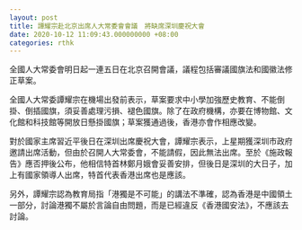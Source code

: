 ```yaml
---
layout: post
title: 譚耀宗赴北京出席人大常委會會議　將缺席深圳慶祝大會
date: 2020-10-12 11:09:43.000000000 +08:00
categories: rthk
---
```


全國人大常委會明日起一連五日在北京召開會議，議程包括審議國旗法和國徽法修正草案。

全國人大常委譚耀宗在機場出發前表示，草案要求中小學加強歷史教育、不能倒掛、倒插國旗，須妥善處理污損、褪色國旗。除了在政府機構，亦要在博物館、文化館和科技館等開放日懸掛國旗；草案獲通過後，香港亦會作相應改變。

對於國家主席習近平後日在深圳出席慶祝大會，譚耀宗表示，上星期獲深圳市政府邀請出席活動，但由於召開人大常委會，不能請假，因此無法出席。至於《施政報告》應否押後公布，他相信特首林鄭月娥會妥善安排，但後日是深圳的大日子，加上有國家領導人出席，特首代表香港出席也是應該。

另外，譚耀宗認為教育局指「港獨是不可能」的講法不準確，認為香港是中國領土一部分，討論港獨不屬於言論自由問題，而是已經違反《香港國安法》，不應該去討論。
